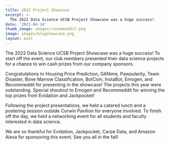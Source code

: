 ```yaml
---
title: 2022 Project Showcase
excerpt: >-
  The 2022 Data Science UCSB Project Showcase was a huge success!
date: '2022-04-14'
thumb_image: images/recommeddit.png
image: images/blogshowcase.png
layout: post
---
```


The 2022 Data Science UCSB Project Showcase was a huge success! To start off the event, our club members presented their data science projects for a chance to win cash prizes from our company sponsors. 

Congratulations to Housing Price Prediction, GANime, Pawpularity, Team Disaster, Bone Marrow Classification, BotCoin, InstaBot, Emogen, and Recommeddit for presenting in the showcase! The projects this year were outstanding. Special shoutout to Emogen and Recommeddit for winning the top prizes from Evidation and Jackpocket!

Following the project presentations, we held a catered lunch and a postering session outside Corwin Pavilion for everyone involved. To finish off the day, we held a networking event for all students and faculty interested in data science. 

We are so thankful for Evidation, Jackpocket, Carpe Data, and Amazon Alexa for sponsoring this event. See you all in the fall!